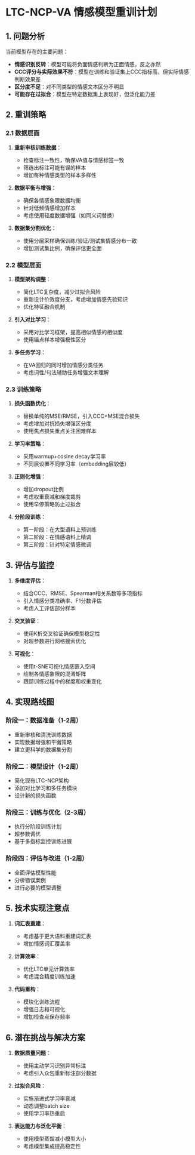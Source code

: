 # LTC-NCP-VA 情感模型重训计划

## 1. 问题分析

当前模型存在的主要问题：

- **情感识别反转**：模型可能将负面情感判断为正面情感，反之亦然
- **CCC评分与实际效果不符**：模型在训练和验证集上CCC指标高，但实际情感判断效果差
- **区分度不足**：对不同类型的情感文本区分不明显
- **可能存在过拟合**：模型在特定数据集上表现好，但泛化能力差

## 2. 重训策略

### 2.1 数据层面

1. **重新审核训练数据**：
   - 检查标注一致性，确保VA值与情感标签一致
   - 筛选出标注可能有误的样本
   - 增加每种情感类型的样本多样性

2. **数据平衡与增强**：
   - 确保各情感象限数据均衡
   - 针对低频情感增加样本
   - 考虑使用轻度数据增强（如同义词替换）

3. **数据集分割优化**：
   - 使用分层采样确保训练/验证/测试集情感分布一致
   - 增加测试集比例，确保评估更全面

### 2.2 模型层面

1. **模型架构调整**：
   - 简化LTC复杂度，减少过拟合风险
   - 重新设计价效度分支，考虑增加情感先验知识
   - 优化特征融合机制

2. **引入对比学习**：
   - 采用对比学习框架，提高相似情感的相似度
   - 使用锚点样本增强极性区分

3. **多任务学习**：
   - 在VA回归的同时增加情感分类任务
   - 考虑词性/句法辅助任务增强文本理解

### 2.3 训练策略

1. **损失函数优化**：
   - 替换单纯的MSE/RMSE，引入CCC+MSE混合损失
   - 考虑增加对抗损失增强区分度
   - 使用焦点损失重点关注困难样本

2. **学习率策略**：
   - 采用warmup+cosine decay学习率
   - 不同层设置不同学习率（embedding层较低）

3. **正则化增强**：
   - 增加dropout比例
   - 考虑权重衰减和梯度裁剪
   - 使用早停策略防止过拟合

4. **分阶段训练**：
   - 第一阶段：在大型语料上预训练
   - 第二阶段：在情感语料上精调
   - 第三阶段：针对特定情感微调

## 3. 评估与监控

1. **多维度评估**：
   - 结合CCC、RMSE、Spearman相关系数等多项指标
   - 引入情感分类准确率、F1分数评估
   - 考虑人工评估部分样本

2. **交叉验证**：
   - 使用K折交叉验证确保模型稳定性
   - 对超参数进行网格搜索优化

3. **可视化**：
   - 使用t-SNE可视化情感嵌入空间
   - 绘制各情感象限的混淆矩阵
   - 跟踪训练过程中的梯度和权重变化

## 4. 实现路线图

### 阶段一：数据准备（1-2周）
- 重新审核和清洗训练数据
- 实现数据增强和平衡策略
- 建立更科学的数据集分割

### 阶段二：模型设计（1-2周）
- 简化现有LTC-NCP架构
- 添加对比学习和多任务模块
- 设计新的损失函数

### 阶段三：训练与优化（2-3周）
- 执行分阶段训练计划
- 超参数调优
- 基于多指标监控训练进展

### 阶段四：评估与改进（1-2周）
- 全面评估模型性能
- 分析错误案例
- 进行必要的模型调整

## 5. 技术实现注意点

1. **词汇表重建**：
   - 考虑基于更大语料重建词汇表
   - 增加情感词汇覆盖率

2. **计算效率**：
   - 优化LTC单元计算效率
   - 考虑混合精度训练加速

3. **代码重构**：
   - 模块化训练流程
   - 增强日志和可视化
   - 增加检查点保存频率

## 6. 潜在挑战与解决方案

1. **数据质量问题**：
   - 使用主动学习识别异常标注
   - 考虑引入众包重新标注部分数据

2. **过拟合风险**：
   - 实施渐进式学习率衰减
   - 动态调整batch size
   - 使用学习率热重启

3. **表达能力与泛化平衡**：
   - 使用模型蒸馏减小模型大小
   - 考虑模型集成提高稳定性 